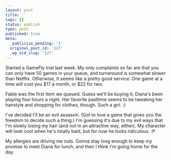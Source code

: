 ```yaml
---
layout: post
title: ''
tags: []
status: publish
type: post
published: true
meta:
  _publicize_pending: '1'
  original_post_id: '127'
  _wp_old_slug: '127'
---
```

Started a GameFly trial last week.  My only complaints so far are that you can only have 50 games in your queue, and turnaround is somewhat slower than Netflix.  Otherwise, it seems like a pretty good service.  One game at a time will cost you $17 a month, or $22 for two.

Fable was the first item we queued.  Guess we'll be buying it; Diana's been playing four hours a night.  Her favorite pasttime seems to be tweaking her hairstyle and shopping for clothes, though.  Such a girl.  :)

I've decided I'll be an evil assassin.  (Got to love a game that gives you the freedom to decide such a thing.)  I'm guessing it's due to my evil ways that I'm slowly losing my hair (and not in an attractive way, either).  My character will look cool when he's totally bald, but for now he looks ridiculous.  :P

My allergies are driving me nuts.  Gonna stay long enough to keep my promise to meet Diana for lunch, and then I think I'm going home for the day.
